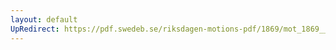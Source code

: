 ```yaml
---
layout: default
UpRedirect: https://pdf.swedeb.se/riksdagen-motions-pdf/1869/mot_1869__ak__00306/mot_1869__ak__00306_001.pdf
---
```

